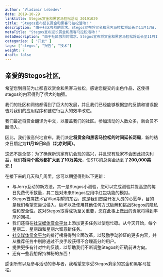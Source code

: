 ```yaml
---
author: "Vladimir Lebedev"
date: 2019-10-29
linktitle: Stegos赏金和黑客马拉松活动 20191029
title: "Stegos宣布延长赏金和黑客马拉松活动！"
description: "由于社区强烈的需求，Stegos宣布将赏金和黑客马拉松将延长至11月17日，与此同时，STG总奖池的奖金提高到20万美元。"
metaTitle: "Stegos宣布延长赏金和黑客马拉松活动！"
metaDescription: "由于社区强烈的需求，Stegos宣布将赏金和黑客马拉松将延长至11月17日，与此同时，STG总奖池的奖金提高到20万美元。"
categories: [ "开发" ]
tags: ["stegos", "报告", "技术"]
weight: 7
draft: false
---
```


## 亲爱的Stegos社区,

希望您到目前为止都喜欢赏金和黑客马拉松。感谢您提交的出色作品，这使得stegos的内容得到了很大的加强。

我们的社区和网络都得到了巨大的发展，并且我们已经能够根据您的反馈和错误报告对我们的应用程序和链进行巨大的效率改进。

我们最近将赏金翻译为中文，以覆盖我们的社区。参加活动的人数众多，新会员不断涌入。

因此，我们很高兴地宣布，我们决定**将赏金和黑客马拉松的时间延长两周**，新的结束日期定为**11月19日8点（北京时间）。**

这还不是全部：为了确保新玩家有机会玩的高兴，并且现有玩家不会因此损失利益，我们**将两个奖池都扩大到了10万美元**，使STG的总奖金达到了**200,000美元！**

在接下来的几天和几周里，您可以期望得到以下更新：

- 与Jerry互动的新方法，其一是Stegos小测验，您可以完成测验并提高您的每日免费代币数量，其二是对未来Stegos应用中红包功能的模拟。
- Stegos首席技术官Vlad期望的东西，这是我们首席开发人员的心愿单，目的是我们希望您尝试侵入，破坏以及使用其他任何方式破解和挑战Stegos的隐私性和安全性。这对Stegos取得成功至关重要，您在此事上做出的贡献将得到丰厚的回报。
- 我们还将在[社交媒体赏金平台](https://bounty.stegos.com/)上添加更多任务以使您忙碌。从今天开始，每个星期二，星期四和星期六留意新任务。
- [社交媒体赏金平台](https://bounty.stegos.com/)的排行榜将得到全面改革，以鼓励手动验证的更多内容，并从推荐任务中剔除通过不良手段获得不合理高分的用户。
- 提供更多有针对性的反馈，以帮助我们不断调整Stegos的正确前进方向。
- 还有一些我想保持神秘的东西！

感谢所有以及参与活动的参与者，我希望您享受Stegos剩余的赏金和黑客马拉松。
